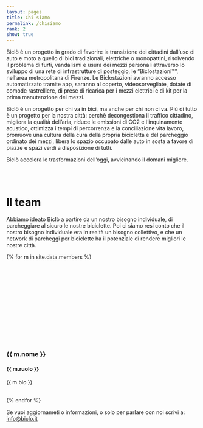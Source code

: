```yaml
---
layout: pages
title: Chi siamo
permalink: /chisiamo
rank: 2
show: true
---
```


Biclò è un progetto in grado di favorire la transizione dei cittadini dall’uso di auto e moto a
quello di bici tradizionali, elettriche o monopattini, risolvendo il problema di furti, vandalismi e usura dei mezzi personali attraverso lo sviluppo di una rete di infrastrutture di posteggio, le “Biclostazioni™”, nell’area metropolitana di Firenze.
Le Biclostazioni avranno accesso automatizzato tramite app, saranno al coperto, videosorvegliate, dotate di comode rastrelliere, di prese di ricarica per i mezzi elettrici e di kit per la prima manutenzione dei mezzi.

Biclò è un progetto per chi va in bici, ma anche per chi non ci va. Più di tutto è un progetto per la nostra città: perchè decongestiona il traffico cittadino, migliora la qualità dell’aria, riduce le emissioni di CO2 e l’inquinamento acustico, ottimizza i tempi di percorrenza e la conciliazione vita lavoro, promuove una cultura della cura della propria bicicletta e del parcheggio ordinato dei mezzi, libera lo spazio occupato dalle auto in sosta a favore di piazze e spazi verdi a disposizione di tutti.

Biclò accelera le trasformazioni dell’oggi, avvicinando il domani migliore.


<br><br>

<h1 class="text-center"> Il team </h1>
Abbiamo ideato Biclò a partire da un nostro bisogno individuale, di parcheggiare al sicuro le nostre biciclette.
Poi ci siamo resi conto che il nostro bisogno individuale era in realtà un bisogno collettivo, e che un network di parcheggi per biciclette ha il potenziale di rendere migliori le nostre città.

<br>



{% for m in site.data.members %}
<div class="d-flex flex-column align-items-center">
    <div class="rounded-circle" style="width: 200px; height: 200px; background-image: url('{{m.foto}}'); background-size: cover;"></div> 
    <h3> {{ m.nome }} </h3>
    <h4> {{ m.ruolo }} </h4>
</div>
<p class="fw-lighter"> {{ m.bio }} </p>
<br>
{% endfor %}




Se vuoi aggiornameti o informazioni, o solo per parlare con noi scrivi a:
<a class="text-light" href="mailto: info@biclo.it"> info@biclo.it</a>



